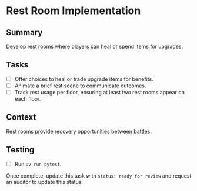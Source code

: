 # Rest Room Implementation

## Summary
Develop rest rooms where players can heal or spend items for upgrades.

## Tasks
- [ ] Offer choices to heal or trade upgrade items for benefits.
- [ ] Animate a brief rest scene to communicate outcomes.
- [ ] Track rest usage per floor, ensuring at least two rest rooms appear on each floor.

## Context
Rest rooms provide recovery opportunities between battles.

## Testing
- [ ] Run `uv run pytest`.

Once complete, update this task with `status: ready for review` and request an auditor to update this status.
